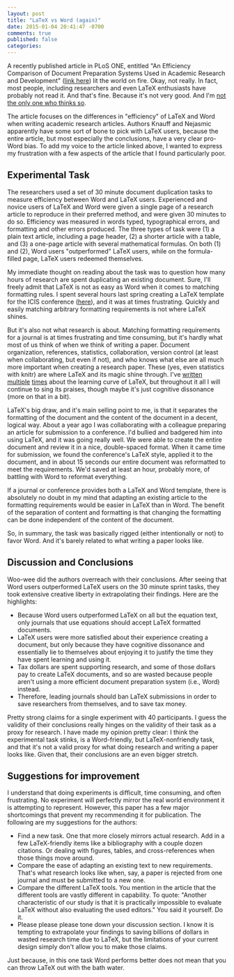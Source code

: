 ```yaml
---
layout: post
title: "LaTeX vs Word (again)"
date: 2015-01-04 20:41:47 -0700
comments: true
published: false
categories: 
---
```


A recently published article in PLoS ONE, entitled "An Efficiency Comparison of Document
Preparation Systems Used in Academic Research and Development"
([link here](http://www.plosone.org/article/info:doi/10.1371/journal.pone.0115069))
lit the world on fire. Okay, not really. In fact, most people, including researchers and
even LaTeX enthusiasts have probably not read it. And that's fine. Because it's not very
good. And I'm
[not the only one who thinks so](http://serialmentor.com/blog/2014/12/27/post-publication-review-of-the-plos-one-paper-comparing-ms-word-and-latex-how-not-to-compare-document-preparation).

The article focuses on the differences in "efficiency" of LaTeX and Word when writing
academic research articles. Authors Knauff and Nejasmic apparently have some sort of bone
to pick with LaTeX users, because the entire article, but most especially the conclusions,
have a very clear pro-Word bias. To add my voice to the article linked above, I wanted to
express my frustration with a few aspects of the article that I found particularly poor.

## Experimental Task

The researchers used a set of 30 minute document duplication tasks to measure efficiency
between Word and LaTeX users. Experienced and novice users of LaTeX and Word were given a
single page of a research article to reproduce in their preferred method, and were given
30 minutes to do so. Efficiency was measured in words typed, typographical errors, and
formatting and other errors produced. The three types of task were (1) a plain text
article, including a page header, (2) a shorter article with a table, and (3) a one-page
article with several mathematical formulas. On both (1) and (2), Word users "outperformed"
LaTeX users, while on the formula-filled page, LaTeX users redeemed themselves.

My immediate thought on reading about the task was to question how many hours of research
are spent duplicating an existing document. Sure, I'll freely admit that LaTeX is not as
easy as Word when it comes to matching formatting rules. I spent several hours last spring
creating a LaTeX template for the ICIS conference
([here](http://www.schuetzler.net/blog/latex-icis-template/)), and it was at times
frustrating. Quickly and easily matching arbitrary formatting requirements is not where
LaTeX shines.

But it's also not what research is about. Matching formatting requirements for a journal
is at times frustrating and time consuming, but it's hardly what most of us think of when
we think of writing a paper. Document organization, references, statistics, collaboration,
version control (at least when collaborating, but even if not), and who knows what else
are all much more important when creating a research paper. These (yes, even statistics
with knitr) are where LaTeX and its magic shine through. I've
[written](http://www.schuetzler.net/blog/intro-to-using-git-and-bitbucket-for-collaboration/)
[multiple](http://www.schuetzler.net/blog/latex-for-researchers-pt-1/)
[times](http://www.schuetzler.net/blog/latex-for-researchers-pt-2/) about the learning
curve of LaTeX, but throughout it all I will continue to sing its praises, though maybe
it's just cognitive dissonance (more on that in a bit).

LaTeX's big draw, and it's main selling point to me, is that it separates the formatting
of the document and the content of the document in a decent, logical way. About a year ago
I was collaborating with a colleague preparing an article for submission to a
conference. I'd bullied and badgered him into using LaTeX, and it was going really
well. We were able to create the entire document and review it in a nice, double-spaced
format. When it came time for submission, we found the conference's LaTeX style, applied
it to the document, and in about 15 seconds our entire document was reformatted to meet
the requirements. We'd saved at least an hour, probably more, of battling with Word to
reformat everything.

If a journal or conference provides both a LaTeX and Word template, there is absolutely no
doubt in my mind that adapting an existing article to the formatting requirements would be
easier in LaTeX than in Word. The benefit of the separation of content and formatting is
that changing the formatting can be done independent of the content of the document.

So, in summary, the task was basically rigged (either intentionally or not) to favor
Word. And it's barely related to what writing a paper looks like.

## Discussion and Conclusions

Woo-wee did the authors overreach with their conclusions. After seeing that Word users
outperformed LaTeX users on the 30 minute sprint tasks, they took extensive creative
liberty in extrapolating their findings. Here are the highlights:

* Because Word users outperformed LaTeX on all but the equation text, only journals that
  use equations should accept LaTeX formatted documents.
* LaTeX users were more satisfied about their experience creating a document, but only
  because they have cognitive dissonance and essentially lie to themselves about enjoying
  it to justify the time they have spent learning and using it.
* Tax dollars are spent supporting research, and some of those dollars pay to create LaTeX
  documents, and so are wasted because people aren't using a more efficient document
  preparation system (i.e., Word) instead.
* Therefore, leading journals should ban LaTeX submissions in order to save researchers
  from themselves, and to save tax money.

Pretty strong claims for a single experiment with 40 participants. I guess the validity of
their conclusions really hinges on the validity of their task as a proxy for research. I
have made my opinion pretty clear: I think the experimental task stinks, is a
Word-friendly, but LaTeX-nonfriendly task, and that it's not a valid proxy for what doing
research and writing a paper looks like. Given that, their conclusions are an even bigger
stretch.

## Suggestions for improvement

I understand that doing experiments is difficult, time consuming, and often
frustrating. No experiment will perfectly mirror the real world environment it is
attempting to represent. However, this paper has a few major shortcomings that prevent my
recommending it for publication. The following are my suggestions for the authors:

* Find a new task. One that more closely mirrors actual research. Add in a few
  LaTeX-friendly items like a bibliography with a couple dozen citations. Or dealing with
  figures, tables, and cross-references when those things move around.
* Compare the ease of adapting an existing text to new requirements. That's what research
  looks like when, say, a paper is rejected from one journal and must be submitted to a
  new one.
* Compare the different LaTeX tools. You mention in the article that the different tools
  are vastly different in capability. To quote: "Another characteristic of our study is
  that it is practically impossible to evaluate LaTeX without also evaluating the used
  editors." You said it yourself. Do it.
* Please please please tone down your discussion section. I know it is tempting to
  extrapolate your findings to saving billions of dollars in wasted research time due to
  LaTeX, but the limitations of your current design simply don't allow you to make those
  claims. 

Just because, in this one task Word performs better does not mean that you can throw LaTeX
out with the bath water. 
